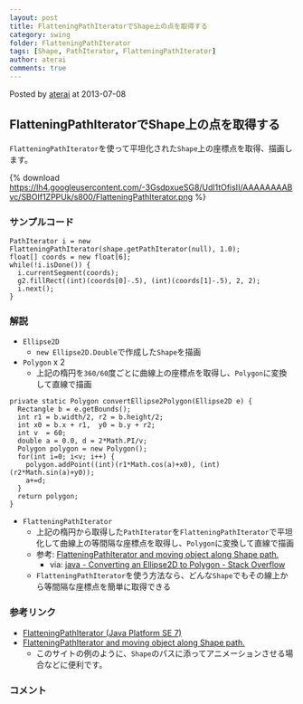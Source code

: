 ```yaml
---
layout: post
title: FlatteningPathIteratorでShape上の点を取得する
category: swing
folder: FlatteningPathIterator
tags: [Shape, PathIterator, FlatteningPathIterator]
author: aterai
comments: true
---
```


Posted by [aterai](http://terai.xrea.jp/aterai.html) at 2013-07-08

## FlatteningPathIteratorでShape上の点を取得する
`FlatteningPathIterator`を使って平坦化された`Shape`上の座標点を取得、描画します。

{% download https://lh4.googleusercontent.com/-3GsdpxueSG8/Udl1tOfisII/AAAAAAAABvc/SBOIf1ZPPUk/s800/FlatteningPathIterator.png %}

### サンプルコード
<pre class="prettyprint"><code>PathIterator i = new FlatteningPathIterator(shape.getPathIterator(null), 1.0);
float[] coords = new float[6];
while(!i.isDone()) {
  i.currentSegment(coords);
  g2.fillRect((int)(coords[0]-.5), (int)(coords[1]-.5), 2, 2);
  i.next();
}
</code></pre>

### 解説
- `Ellipse2D`
    - `new Ellipse2D.Double`で作成した`Shape`を描画
- `Polygon` x 2
    - 上記の楕円を`360/60`度ごとに曲線上の座標点を取得し、`Polygon`に変換して直線で描画

<!-- dummy comment line for breaking list -->

<pre class="prettyprint"><code>private static Polygon convertEllipse2Polygon(Ellipse2D e) {
  Rectangle b = e.getBounds();
  int r1 = b.width/2, r2 = b.height/2;
  int x0 = b.x + r1,  y0 = b.y + r2;
  int v  = 60;
  double a = 0.0, d = 2*Math.PI/v;
  Polygon polygon = new Polygon();
  for(int i=0; i&lt;v; i++) {
    polygon.addPoint((int)(r1*Math.cos(a)+x0), (int)(r2*Math.sin(a)+y0));
    a+=d;
  }
  return polygon;
}
</code></pre>

- `FlatteningPathIterator`
    - 上記の楕円から取得した`PathIterator`を`FlatteningPathIterator`で平坦化して曲線上の等間隔な座標点を取得し、`Polygon`に変換して直線で描画
    - 参考: [FlatteningPathIterator and moving object along Shape path.](http://java-sl.com/tip_flatteningpathiterator_moving_shape.html)
        - via: [java - Converting an Ellipse2D to Polygon - Stack Overflow](http://stackoverflow.com/questions/17272912/converting-an-ellipse2d-to-polygon)
    - `FlatteningPathIterator`を使う方法なら、どんな`Shape`でもその線上から等間隔な座標点を簡単に取得できる

<!-- dummy comment line for breaking list -->

### 参考リンク
- [FlatteningPathIterator (Java Platform SE 7)](http://docs.oracle.com/javase/jp/7/api/java/awt/geom/FlatteningPathIterator.html)
- [FlatteningPathIterator and moving object along Shape path.](http://java-sl.com/tip_flatteningpathiterator_moving_shape.html)
    - このサイトの例のように、`Shape`のパスに添ってアニメーションさせる場合などに便利です。

<!-- dummy comment line for breaking list -->

### コメント
